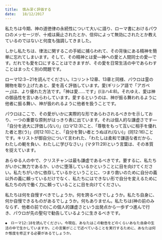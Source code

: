 ```yaml
---
title:  慎み深く評価する
date:   18/12/2017
---
```


私たちは今期、神の道徳律の永続性について大いに語り、ローマ書におけるパウロのメッセージが、十戒は廃止されたとか、信仰によって無効にされたとか教えているのではないと何度も強調してきました。

しかし私たちは、律法に関するこの手紙に捕らわれて、その背後にある精神を簡単に忘れてしまいます。そして、その精神とは愛―神への愛と人間同士の愛―です。だれでも愛を口にすることはできますが、その愛を日常生活の中であらわすことはまったく別の問題です。

ローマ12:3∼21を読んでください。Iコリント12章、13章と同様、パウロは霊の賜物を取り上げたあと、愛を高く評価しています。愛(ギリシア語で「アガペー」)は、より優れた方法です。「神は愛......です」(Iヨハ4:8)。それゆえ、愛は神の御品性を言いあらわしています。愛するというのは、神が振る舞われるように他者に振る舞い、神が扱われるように他者を扱うことです。

パウロはここで、その愛がいかに実際的な形であらわされるべきかを示しており、一つの重要な原則がはっきり表に出ています。それは個人的な謙虚さです―「自分を過大に評価し(ない)」(ロマ12:3)こと、「尊敬をもって互いに相手を優れた者と思(う)」(同12:10)こと、「自分を賢い者とうぬぼれ(ない)」(同12:16)ことです。キリストが御自分について言われた、「わたしは柔和で謙遜な者だから、わたしの軛を負い、わたしに学びなさい」(マタ11:29)という言葉は、その本質を捉えています。

あらゆる人の中で、クリスチャンは最も謙虚であるべきです。要するに、私たちがいかに無力であるか、いかに堕落しているかということに目を向けてください。私たちがいかに依存しているかということに、つまり救いのために自分の義以外の義に頼っているだけでなく、私たちにはできない形で自分を変えるために私たちの内で働く力に頼っていることに目を向けてください。

私たちは何を自慢すべきでしょうか。何を誇るべきでしょうか。私たち自身に、何か自慢できるものがあるでしょうか。何もありません。私たちは(神の前のみならず、他者の前での)この個人的謙虚さという出発点から一歩ずつ進んで行き、パウロが先の聖句で勧告しているように生きるべきです。

`◆　ローマ12:18を読んでください。今現在、あなたはこの勧告をどのくらいあなた自身の生活の中で生かしていますか。この言葉がここで述べていることを実行するために、あなたは何か態度を修正する必要があるでしょうか。`
